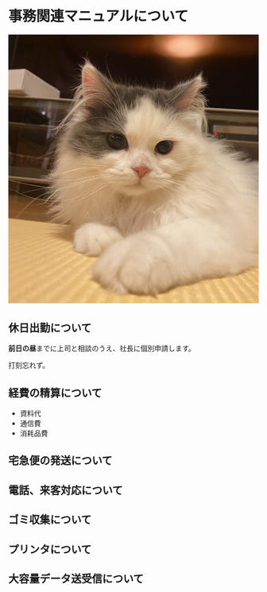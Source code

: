 # 事務関連マニュアルについて
![画像エラー](img/cat.png)
## 休日出勤について
**前日の昼**までに上司と相談のうえ、社長に個別申請します。

打刻忘れず。
## 経費の精算について
- 資料代
- 通信費
- 消耗品費
## 宅急便の発送について
## 電話、来客対応について
## ゴミ収集について
## プリンタについて
## 大容量データ送受信について